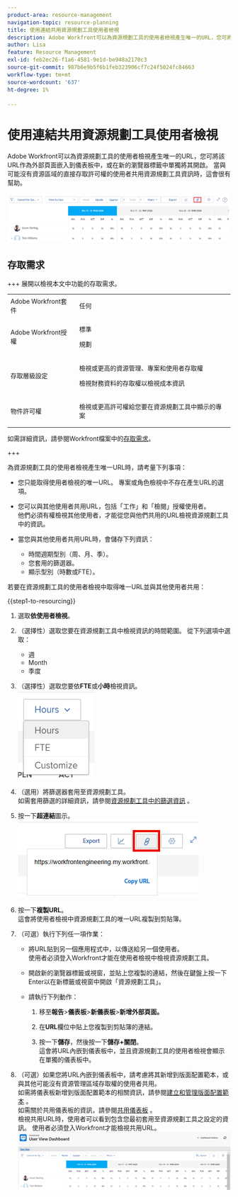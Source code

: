 ```yaml
---
product-area: resource-management
navigation-topic: resource-planning
title: 使用連結共用資源規劃工具使用者檢視
description: Adobe Workfront可以為資源規劃工具的使用者檢視產生唯一的URL，您可將該URL作為外部頁面嵌入到儀表板中，或在新的瀏覽器標籤中單獨將其開啟。 當與可能沒有資源區域的直接存取許可權的使用者共用資源規劃工具資訊時，這會很有幫助。
author: Lisa
feature: Resource Management
exl-id: feb2ec26-f1a6-4581-9e1d-be948a2170c3
source-git-commit: 987b6e9b5f6b1feb323906cf7c24f5024fc84663
workflow-type: tm+mt
source-wordcount: '637'
ht-degree: 1%

---
```


# 使用連結共用資源規劃工具使用者檢視

Adobe Workfront可以為資源規劃工具的使用者檢視產生唯一的URL，您可將該URL作為外部頁面嵌入到儀表板中，或在新的瀏覽器標籤中單獨將其開啟。 當與可能沒有資源區域的直接存取許可權的使用者共用資源規劃工具資訊時，這會很有幫助。

![具有連結的使用者檢視](assets/rp-user-view-with-link-highlight-350x49.png)

## 存取需求

+++ 展開以檢視本文中功能的存取需求。

<table style="table-layout:auto"> 
 <col> 
 <col> 
 <tbody> 
  <tr> 
  <tr> 
   <td>Adobe Workfront套件</td> 
   <td><p>任何</p></td>
  </tr> 
  <tr> 
   <td>Adobe Workfront授權</td> 
   <td><p>標準</p>
       <p>規劃</p></td> 
  </tr> 
  <tr> 
   <td>存取層級設定</td> 
   <td> <p>檢視或更高的資源管理、專案和使用者存取權</p> <p>檢視財務資料的存取權以檢視成本資訊</p></td> 
  </tr> 
  <tr> 
   <td>物件許可權</td> 
   <td> <p>檢視或更高許可權給您要在資源規劃工具中顯示的專案</p></td> 
  </tr> 
 </tbody> 
</table>

如需詳細資訊，請參閱Workfront檔案中的[存取需求](/help/quicksilver/administration-and-setup/add-users/access-levels-and-object-permissions/access-level-requirements-in-documentation.md)。

+++

為資源規劃工具的使用者檢視產生唯一URL時，請考量下列事項：

* 您只能取得使用者檢視的唯一URL。 專案或角色檢視中不存在產生URL的選項。
* 您可以與其他使用者共用URL，包括「工作」和「檢閱」授權使用者。\
  他們必須有權檢視其他使用者，才能從您與他們共用的URL檢視資源規劃工具中的資訊。
* 當您與其他使用者共用URL時，會儲存下列資訊：

   * 時間週期型別（周、月、季）。
   * 您套用的篩選器。
   * 顯示型別（時數或FTE）。

若要在資源規劃工具的使用者檢視中取得唯一URL並與其他使用者共用：

{{step1-to-resourcing}}

1. 選取&#x200B;**依使用者檢視**。
1. （選擇性）選取您要在資源規劃工具中檢視資訊的時間範圍。 從下列選項中選取：

   * 週
   * Month
   * 季度

1. （選擇性）選取您要依&#x200B;**FTE**&#x200B;或&#x200B;**小時**&#x200B;檢視資訊。\
   ![選取FTE或時數](assets/rp-hours-or-fte-in-user-view.png)

1. （選用）將篩選器套用至資源規劃工具。\
   如需套用篩選的詳細資訊，請參閱[資源規劃工具中的篩選資訊](../../resource-mgmt/resource-planning/filter-resource-planner.md) 。

1. 按一下&#x200B;**超連結**&#x200B;圖示。\
   ![超連結圖示和URL](assets/rp-generate-url-from-link-icon.png)

1. 按一下&#x200B;**複製URL**。\
   這會將使用者檢視中資源規劃工具的唯一URL複製到剪貼簿。

1. （可選）執行下列任一項作業：

   * 將URL貼到另一個應用程式中，以傳送給另一個使用者。\
     使用者必須登入Workfront才能在使用者檢視中檢視資源規劃工具。
   * 開啟新的瀏覽器標籤或視窗，並貼上您複製的連結，然後在鍵盤上按一下Enter以在新標籤或視窗中開啟「資源規劃工具」。
   * 請執行下列動作：

     <!--   
     <MadCap:conditionalText data-mc-conditions="QuicksilverOrClassic.Draft mode">   
     (NOTE:&nbsp;turn this into a numbered list)   
     </MadCap:conditionalText>   
     -->

      1. 移至&#x200B;**報告**>**儀表板**>**新儀表板**>**新增外部頁面。**

      1. 在&#x200B;**URL**&#x200B;欄位中貼上您複製到剪貼簿的連結。
      1. 按一下&#x200B;**儲存**，然後按一下&#x200B;**儲存+關閉**。\
         這會將URL內嵌到儀表板中，並且資源規劃工具的使用者檢視會顯示在單獨的儀表板中。

1. （可選）如果您將URL內嵌到儀表板中，請考慮將其新增到版面配置範本，或與其他可能沒有資源管理區域存取權的使用者共用。\
   如需將儀表板新增到版面配置範本的相關資訊，請參閱[建立和管理版面配置範本](../../administration-and-setup/customize-workfront/use-layout-templates/create-and-manage-layout-templates.md) 。\
   如需關於共用儀表板的資訊，請參閱[共用儀表板](../../reports-and-dashboards/dashboards/creating-and-managing-dashboards/share-dashboard.md) 。\
   檢視共用URL時，使用者可以看到包含您最初套用至資源規劃工具之設定的資訊。 使用者必須登入Workfront才能檢視共用URL。\
   ![已顯示資源規劃工具之範例儀表板](assets/user-view-dashoard-from-unique-url-350x85.png)
